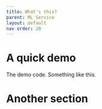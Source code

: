 ```yaml
---
title: What's this?
parent: ML Service
layout: default
nav order: 20
---
```

# A quick demo

The demo code. Something like this.

# Another section